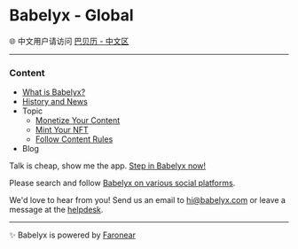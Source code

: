 # Babelyx - Global

🌐 中文用户请访问 [巴贝历 - 中文区](https://info.cn.babelyx.com)

---

### Content

- [What is Babelyx?](./topic/whitepaper/home.md)
- [History and News](./news/home.md)
- Topic
  - [Monetize Your Content](./topic/monetize_creation/home.md)
  - [Mint Your NFT](./topic/mint_nft/home.md)
  - [Follow Content Rules](./topic/content_rules/home.md)
- Blog

Talk is cheap, show me the app. [Step in Babelyx now!](https://u.babelyx.com)

Please search and follow [Babelyx on various social platforms](https://links.babelyx.com).

We'd love to hear from you! Send us an email to [hi@babelyx.com](mailto:hi@babelyx.com) or leave a message at the [helpdesk](https://csr.babelyx.com).

---

✨ Babelyx is powered by [Faronear](https://faronear.com)
